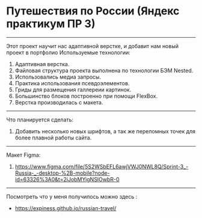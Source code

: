 # Путешествия по России (Яндекс практикум ПР 3)
------
Этот проект научит нас адаптивной верстке, и добавит нам новый проект в портфолио
Используемые технологии:
1. Адаптивная верстка.
2. Файловая структура проекта выполнена по технологии БЭМ Nested.
3. Использовались медиа запросы.
4. Практика использования псевдоэлементов.
5. Гриды для размещения галлереии картинок.
6. Большинство блоков построенно при помощи FlexBox.
7. Верстка производилась с макета.
------
Что планируется сделать:
1. Добавить несколько новых шрифтов, а так же переломных точек для более плавной работы сайта.
------
Макет Figma:
1. https://www.figma.com/file/5S2WSbEFL6awjVWJ0NWL8Q/Sprint-3_-Russia-_-desktop-%2B-mobile?node-id=63326%3A0&t=2iJobMYigNSIOwbR-0
------
Посмотреть что у меня получилось можно здесь :
* https://expiness.github.io/russian-travel/
